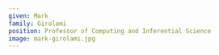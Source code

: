 ```yaml
---
given: Mark
family: Girolami
position: Professor of Computing and Inferential Science
image: mark-girolami.jpg
---
```

